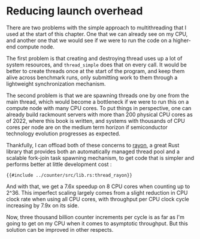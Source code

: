 # Reducing launch overhead

There are two problems with the simple approach to multithreading that I used
at the start of this chapter. One that we can already see on my CPU, and another
one that we would see if we were to run the code on a higher-end compute node.

The first problem is that creating and destroying thread uses up a lot of system
resources, and `thread_simple` does that on every call. It would be better to
create threads once at the start of the program, and keep them alive across
benchmark runs, only submitting work to them through a lightweight
synchronization mechanism.

The second problem is that we are spawning threads one by one from the main
thread, which would become a bottleneck if we were to run this on a compute node
with many CPU cores. To put things in perspective, one can already build
rackmount servers with more than 200 physical CPU cores as of 2022, where this
book is written, and systems with thousands of CPU cores per node are on the
medium term horizon if semiconductor technology evolution progresses as expected.

Thankfully, I can offload both of these concerns to
[rayon](https://docs.rs/rayon), a great Rust library that provides both an
automatically managed thread pool and a scalable fork-join task spawning
mechanism, to get code that is simpler and performs better at little development
cost :

```rust,no_run
{{#include ../counter/src/lib.rs:thread_rayon}}
```

And with that, we get a 7.6x speedup on 8 CPU cores when counting up to 2^36.
This imperfect scaling largely comes from a slight reduction in CPU clock rate
when using all CPU cores, with throughput per CPU clock cycle increasing by
7.9x on its side.

Now, three thousand billion counter increments per cycle is as far as I'm going
to get on my CPU when it comes to asymptotic throughput. But this solution can
be improved in other respects.
